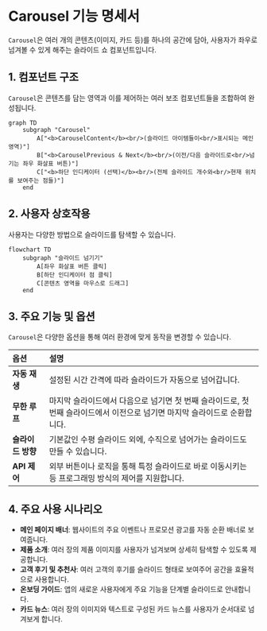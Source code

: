 # Carousel 기능 명세서

`Carousel`은 여러 개의 콘텐츠(이미지, 카드 등)를 하나의 공간에 담아, 사용자가 좌우로 넘겨볼 수 있게 해주는 슬라이드 쇼 컴포넌트입니다.

## 1. 컴포넌트 구조

`Carousel`은 콘텐츠를 담는 영역과 이를 제어하는 여러 보조 컴포넌트들을 조합하여 완성됩니다.

```mermaid
graph TD
    subgraph "Carousel"
        A["<b>CarouselContent</b><br/>(슬라이드 아이템들이<br/>표시되는 메인 영역)"]
        B["<b>CarouselPrevious & Next</b><br/>(이전/다음 슬라이드로<br/>넘기는 좌우 화살표 버튼)"]
        C["<b>하단 인디케이터 (선택)</b><br/>(전체 슬라이드 개수와<br/>현재 위치를 보여주는 점들)"]
    end
```

## 2. 사용자 상호작용

사용자는 다양한 방법으로 슬라이드를 탐색할 수 있습니다.

```mermaid
flowchart TD
    subgraph "슬라이드 넘기기"
        A[좌우 화살표 버튼 클릭]
        B[하단 인디케이터 점 클릭]
        C[콘텐츠 영역을 마우스로 드래그]
    end
```

## 3. 주요 기능 및 옵션

`Carousel`은 다양한 옵션을 통해 여러 환경에 맞게 동작을 변경할 수 있습니다.

| 옵션              | 설명                                                                                                                       |
| :---------------- | :------------------------------------------------------------------------------------------------------------------------- |
| **자동 재생**     | 설정된 시간 간격에 따라 슬라이드가 자동으로 넘어갑니다.                                                                    |
| **무한 루프**     | 마지막 슬라이드에서 다음으로 넘기면 첫 번째 슬라이드로, 첫 번째 슬라이드에서 이전으로 넘기면 마지막 슬라이드로 순환합니다. |
| **슬라이드 방향** | 기본값인 수평 슬라이드 외에, 수직으로 넘어가는 슬라이드도 만들 수 있습니다.                                                |
| **API 제어**      | 외부 버튼이나 로직을 통해 특정 슬라이드로 바로 이동시키는 등 프로그래밍 방식의 제어를 지원합니다.                          |

## 4. 주요 사용 시나리오

- **메인 페이지 배너**: 웹사이트의 주요 이벤트나 프로모션 광고를 자동 순환 배너로 보여줍니다.
- **제품 소개**: 여러 장의 제품 이미지를 사용자가 넘겨보며 상세히 탐색할 수 있도록 제공합니다.
- **고객 후기 및 추천사**: 여러 고객의 후기를 슬라이드 형태로 보여주어 공간을 효율적으로 사용합니다.
- **온보딩 가이드**: 앱의 새로운 사용자에게 주요 기능을 단계별 슬라이드로 안내합니다.
- **카드 뉴스**: 여러 장의 이미지와 텍스트로 구성된 카드 뉴스를 사용자가 순서대로 넘겨보게 합니다.
